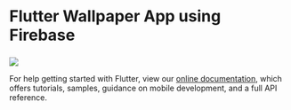 # Flutter Wallpaper App using Firebase



###     



![](https://i.imgur.com/N8zcKOH.jpg)





        

For help getting started with Flutter, view our
[online documentation](https://flutter.dev/docs), which offers tutorials,
samples, guidance on mobile development, and a full API reference.
